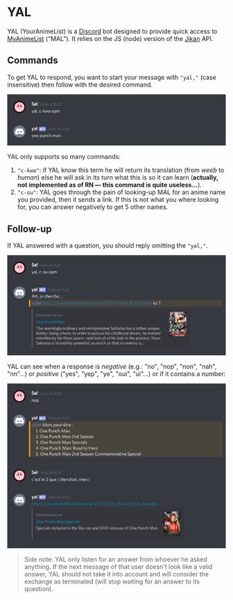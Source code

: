 # YAL

YAL (YourAnimeList) is a [Discord](https://discordapp.com/) bot designed to provide quick access to [MyAnimeList](https://myanimelist.net/) ("MAL"). It relies on the JS (node) version of the [Jikan](https://jikan.moe/) API.

## Commands

To get YAL to respond, you want to start your message with `"yal,"` (case insensitive) then follow with the desired command.

![c-kwa example](https://github.com/PictElm/YAL/raw/master/img/c-kwa.png)

YAL only supports so many commands:

1. `"c-kwa"`: if YAL know this term he will return its translation (from _weeb_ to _human_) else he will ask in its turn what this is so it can learn (**actually, not implemented as of RN &mdash; this command is quite useless&hellip;**).
0. `"c-ou"`: YAL goes through the pain of looking-up MAL for an anime name you provided, then it sends a link. If this is not what you where looking for, you can answer negatively to get 5 other names.

## Follow-up

If YAL answered with a question, you should reply omitting the `"yal,"`.

![c-ou example](https://github.com/PictElm/YAL/raw/master/img/c-ou.png)

YAL can see when a response is _negative_ (e.g.: "no", "nop", "non", "nah", "nn"...) or _positive_ ("yes", "yep", "ye", "oui", "ui"...) or if it contains a number:

![follow-up to c-ou](https://github.com/PictElm/YAL/raw/master/img/follow-up.png)

> Side note: YAL only listen for an answer from whoever he asked anything. If the next message of that user doesn't look like a valid answer, YAL should not take it into account and will consider the exchange as terminated (will stop waiting for an answer to its question).
